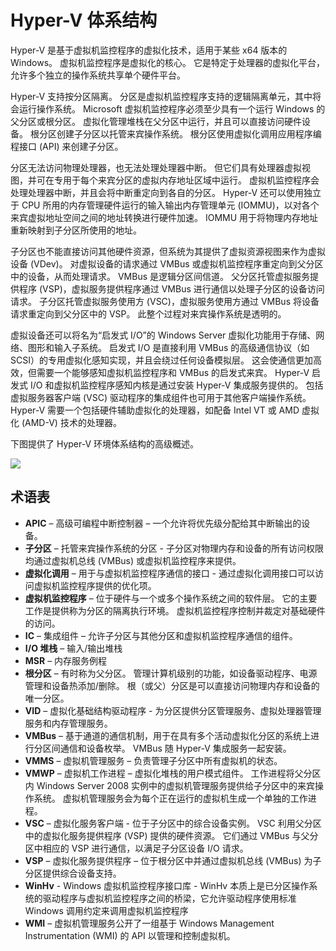 # <a name="hyper-v-architecture"></a>Hyper-V 体系结构

Hyper-V 是基于虚拟机监控程序的虚拟化技术，适用于某些 x64 版本的 Windows。  虚拟机监控程序是虚拟化的核心。  它是特定于处理器的虚拟化平台，允许多个独立的操作系统共享单个硬件平台。

Hyper-V 支持按分区隔离。 分区是虚拟机监控程序支持的逻辑隔离单元，其中将会运行操作系统。 Microsoft 虚拟机监控程序必须至少具有一个运行 Windows 的父分区或根分区。 虚拟化管理堆栈在父分区中运行，并且可以直接访问硬件设备。 根分区创建子分区以托管来宾操作系统。 根分区使用虚拟化调用应用程序编程接口 (API) 来创建子分区。

分区无法访问物理处理器，也无法处理处理器中断。 但它们具有处理器虚拟视图，并可在专用于每个来宾分区的虚拟内存地址区域中运行。 虚拟机监控程序会处理处理器中断，并且会将中断重定向到各自的分区。 Hyper-V 还可以使用独立于 CPU 所用的内存管理硬件运行的输入输出内存管理单元 (IOMMU)，以对各个来宾虚拟地址空间之间的地址转换进行硬件加速。 IOMMU 用于将物理内存地址重新映射到子分区所使用的地址。

子分区也不能直接访问其他硬件资源，但系统为其提供了虚拟资源视图来作为虚拟设备 (VDev)。 对虚拟设备的请求通过 VMBus 或虚拟机监控程序重定向到父分区中的设备，从而处理请求。 VMBus 是逻辑分区间信道。 父分区托管虚拟服务提供程序 (VSP)，虚拟服务提供程序通过 VMBus 进行通信以处理子分区的设备访问请求。 子分区托管虚拟服务使用方 (VSC)，虚拟服务使用方通过 VMBus 将设备请求重定向到父分区中的 VSP。 此整个过程对来宾操作系统是透明的。

虚拟设备还可以将名为“启发式 I/O”的 Windows Server 虚拟化功能用于存储、网络、图形和输入子系统。 启发式 I/O 是直接利用 VMBus 的高级通信协议（如 SCSI）的专用虚拟化感知实现，并且会绕过任何设备模拟层。 这会使通信更加高效，但需要一个能够感知虚拟机监控程序和 VMBus 的启发式来宾。 Hyper-V 启发式 I/O 和虚拟机监控程序感知内核是通过安装 Hyper-V 集成服务提供的。 包括虚拟服务器客户端 (VSC) 驱动程序的集成组件也可用于其他客户端操作系统。 Hyper-V 需要一个包括硬件辅助虚拟化的处理器，如配备 Intel VT 或 AMD 虚拟化 (AMD-V) 技术的处理器。

下图提供了 Hyper-V 环境体系结构的高级概述。

![](./media/hv_architecture.png)

## <a name="glossary"></a>术语表
* **APIC** – 高级可编程中断控制器 – 一个允许将优先级分配给其中断输出的设备。
* **子分区** – 托管来宾操作系统的分区 - 子分区对物理内存和设备的所有访问权限均通过虚拟机总线 (VMBus) 或虚拟机监控程序来提供。
* **虚拟化调用** – 用于与虚拟机监控程序通信的接口 - 通过虚拟化调用接口可以访问虚拟机监控程序提供的优化项。
* **虚拟机监控程序** – 位于硬件与一个或多个操作系统之间的软件层。 它的主要工作是提供称为分区的隔离执行环境。 虚拟机监控程序控制并裁定对基础硬件的访问。
* **IC** – 集成组件 – 允许子分区与其他分区和虚拟机监控程序通信的组件。
* **I/O 堆栈** – 输入/输出堆栈
* **MSR** – 内存服务例程
* **根分区** – 有时称为父分区。  管理计算机级别的功能，如设备驱动程序、电源管理和设备热添加/删除。 根（或父）分区是可以直接访问物理内存和设备的唯一分区。
* **VID** – 虚拟化基础结构驱动程序 - 为分区提供分区管理服务、虚拟处理器管理服务和内存管理服务。
* **VMBus** – 基于通道的通信机制，用于在具有多个活动虚拟化分区的系统上进行分区间通信和设备枚举。 VMBus 随 Hyper-V 集成服务一起安装。
* **VMMS** – 虚拟机管理服务 – 负责管理子分区中所有虚拟机的状态。
* **VMWP** – 虚拟机工作进程 – 虚拟化堆栈的用户模式组件。 工作进程将父分区内 Windows Server 2008 实例中的虚拟机管理服务提供给子分区中的来宾操作系统。 虚拟机管理服务会为每个正在运行的虚拟机生成一个单独的工作进程。
* **VSC** – 虚拟化服务客户端 - 位于子分区中的综合设备实例。 VSC 利用父分区中的虚拟化服务提供程序 (VSP) 提供的硬件资源。 它们通过 VMBus 与父分区中相应的 VSP 进行通信，以满足子分区设备 I/O 请求。
* **VSP** – 虚拟化服务提供程序 – 位于根分区中并通过虚拟机总线 (VMBus) 为子分区提供综合设备支持。
* **WinHv** - Windows 虚拟机监控程序接口库 - WinHv 本质上是已分区操作系统的驱动程序与虚拟机监控程序之间的桥梁，它允许驱动程序使用标准 Windows 调用约定来调用虚拟机监控程序
* **WMI** – 虚拟机管理服务公开了一组基于 Windows Management Instrumentation (WMI) 的 API 以管理和控制虚拟机。
